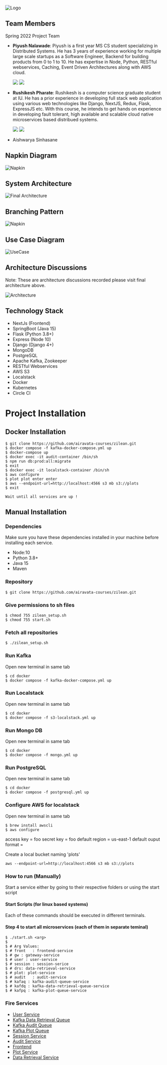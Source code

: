 ![Logo](https://github.com/airavata-courses/Zilean/blob/main/images/assets/zilean-banner.png)

## Team Members

Spring 2022 Project Team


- **Piyush Nalawade**: Piyush is a first year MS CS student specializing in Distributed Systems. He has 3 years of experience working for multiple large scale startups as a Software Engineer, Backend for building products from 0 to 1 to 10. He has expertise in Node, Python, RESTful webservices, Caching, Event Driven Architectures along with AWS cloud.

   [<img src="https://img.shields.io/badge/LinkedIn-0077B5?style=for-the-badge&logo=linkedin&logoColor=white" />](https://www.linkedin.com/in/nalawadepiyush/)
   [<img src="https://img.shields.io/badge/GitHub-100000?style=for-the-badge&logo=github&logoColor=white" />](https://github.com/impiyush83)

- **Rushikesh Pharate**: Rushikesh is a computer science graduate student at IU. He has a prior experience in developing full stack web application using various web technologies like Django, NextJS, Redux, Flask, ExpressJS etc. With this course, he intends to get hands on experience in developing fault tolerant, high available and scalable cloud native microservices based distribued systems.

   [<img src="https://img.shields.io/badge/LinkedIn-0077B5?style=for-the-badge&logo=linkedin&logoColor=white" />](https://www.linkedin.com/in/rushikeshpharate/)
   [<img src="https://img.shields.io/badge/GitHub-100000?style=for-the-badge&logo=github&logoColor=white" />](https://github.com/RushikeshPharate)
   
- Aishwarya Sinhasane

## Napkin Diagram  

![Napkin](https://github.com/airavata-courses/Zilean/blob/main/images/napkin.png)


## System Architecture

![Final Architecture](https://github.com/airavata-courses/Zilean/blob/main/images/architecture/zilean-architecture.png)

## Branching Pattern  

![Napkin](https://github.com/airavata-courses/Zilean/blob/main/images/branching.png)


## Use Case Diagram

![UseCase](https://github.com/airavata-courses/Zilean/blob/main/images/use-case.png)

## Architecture Discussions

Note: These are architecture discussions recorded please visit final architecture above.

![Architecture](https://github.com/airavata-courses/Zilean/blob/main/images/architecture/architecture_1.png)

## Technology Stack

- NextJs (Frontend)
- SpringBoot (Java 15)
- Flask (Python 3.8+)
- Express (Node 10)
- Django (Django 4+)
- MongoDB 
- PostgreSQL
- Apache Kafka, Zookeeper
- RESTful Webservices
- AWS S3
- Localstack
- Docker 
- Kubernetes
- Circle CI

# Project Installation


## Docker Installation 

```
$ git clone https://github.com/airavata-courses/zilean.git
$ docker compose -f kafka-docker-compose.yml up
$ docker-compose up
$ docker exec -it audit-container /bin/sh    
$ npm run db:prod:all:migrate
$ exit
$ docker exec -it localstack-container /bin/sh
$ aws configure 
$ plot plot enter enter 
$ aws --endpoint-url=http://localhost:4566 s3 mb s3://plots
$ exit

Wait until all services are up ! 
```

## Manual Installation

### Dependencies

Make sure you have these dependencies installed in your machine before installing each service.

- Node:10 
- Python 3.8+
- Java 15
- Maven

### Repository 
```
$ git clone https://github.com/airavata-courses/zilean.git

```

### Give permissions to sh files
```
$ chmod 755 zilean_setup.sh
$ chmod 755 start.sh
```


### Fetch all repositories  
```
$ ./zilean_setup.sh
```

### Run Kafka

Open new terminal in same tab
```
$ cd docker
$ docker compose -f kafka-docker-compose.yml up
```


### Run Localstack

Open new terminal in same tab
```
$ cd docker
$ docker compose -f s3-localstack.yml up
```

### Run Mongo DB

Open new terminal in same tab
```
$ cd docker
$ docker compose -f mongo.yml up
```

### Run PostgreSQL

Open new terminal in same tab
```
$ cd docker
$ docker compose -f postgresql.yml up
```


### Configure AWS for localstack

Open new terminal in same tab
```
$ brew install awscli
$ aws configure 
```
access key = foo
secret key = foo 
default region = us-east-1
default ouput format = 


Create a local bucket naming 'plots'
```
aws --endpoint-url=http://localhost:4566 s3 mb s3://plots
```

### How to run (Manually)

Start a service either by going to their respective folders or using the start script

#### Start Scripts (for linux based systems)
Each of these commands should be executed in different terminals.


#### Step 4 to start all microservices (each of them in separate teminal)
```shell
$ ./start.sh <arg> 
$
$ # Arg Values:
$ # front   : frontend-service
$ # gw : gateway-service
$ # user : user-service
$ # session : session-serice
$ # drs: data-retrieval-service
$ # plot: plot-service
$ # audit   : audit-service
$ # kafaq : kafka-audit-queue-service
$ # kafdq : kafka-data-retrieval-queue-service
$ # kafpq : kafka-plot-queue-service
```

### Fire Services

- [User Service](https://github.com/airavata-courses/Zilean/blob/main-user-service/user-service/README.md)
- [Kafka Data Retrieval Queue](https://github.com/airavata-courses/Zilean/blob/main-data-retrieval-queue/kafka-data-retrieval-queue/README.md)
- [Kafka Audit Queue](https://github.com/airavata-courses/Zilean/blob/main-kafka-audit-queue/kafka-audit-queue/README.md)
- [Kafka Plot Queue](https://github.com/airavata-courses/Zilean/blob/main-kafka-plot-queue/kafka-plot-queue/README.md)
- [Session Service](https://github.com/airavata-courses/Zilean/blob/main-session-service/session-service/README.md)
- [Audit Service](https://github.com/airavata-courses/Zilean/blob/main-audit-service/audit-service/README.md)
- [Frontend](https://github.com/airavata-courses/Zilean/blob/main-frontend-service/frontend/README.md)
- [Plot Service](https://github.com/airavata-courses/Zilean/blob/main-plot-service/plot-service/README.md)
- [Data Retrieval Service](https://github.com/airavata-courses/Zilean/blob/main-data-retrieval-service/data-retrieval-service/README.md)
